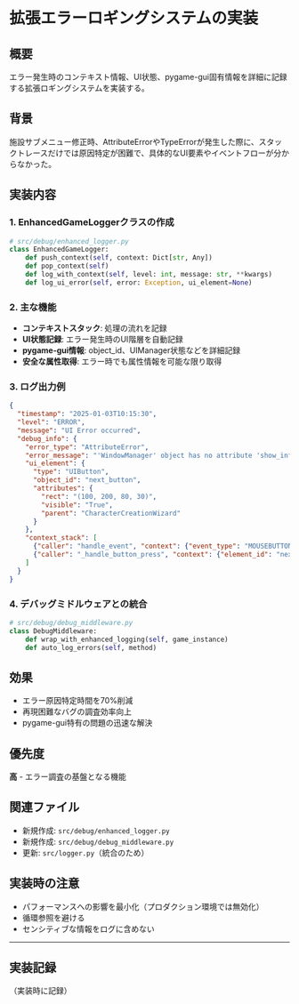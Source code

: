 # 拡張エラーロギングシステムの実装

## 概要

エラー発生時のコンテキスト情報、UI状態、pygame-gui固有情報を詳細に記録する拡張ロギングシステムを実装する。

## 背景

施設サブメニュー修正時、AttributeErrorやTypeErrorが発生した際に、スタックトレースだけでは原因特定が困難で、具体的なUI要素やイベントフローが分からなかった。

## 実装内容

### 1. EnhancedGameLoggerクラスの作成

```python
# src/debug/enhanced_logger.py
class EnhancedGameLogger:
    def push_context(self, context: Dict[str, Any])
    def pop_context(self)
    def log_with_context(self, level: int, message: str, **kwargs)
    def log_ui_error(self, error: Exception, ui_element=None)
```

### 2. 主な機能

- **コンテキストスタック**: 処理の流れを記録
- **UI状態記録**: エラー発生時のUI階層を自動記録
- **pygame-gui情報**: object_id、UIManager状態などを詳細記録
- **安全な属性取得**: エラー時でも属性情報を可能な限り取得

### 3. ログ出力例

```json
{
  "timestamp": "2025-01-03T10:15:30",
  "level": "ERROR",
  "message": "UI Error occurred",
  "debug_info": {
    "error_type": "AttributeError",
    "error_message": "'WindowManager' object has no attribute 'show_information_dialog_window'",
    "ui_element": {
      "type": "UIButton",
      "object_id": "next_button",
      "attributes": {
        "rect": "(100, 200, 80, 30)",
        "visible": "True",
        "parent": "CharacterCreationWizard"
      }
    },
    "context_stack": [
      {"caller": "handle_event", "context": {"event_type": "MOUSEBUTTONDOWN"}},
      {"caller": "_handle_button_press", "context": {"element_id": "next_button"}}
    ]
  }
}
```

### 4. デバッグミドルウェアとの統合

```python
# src/debug/debug_middleware.py
class DebugMiddleware:
    def wrap_with_enhanced_logging(self, game_instance)
    def auto_log_errors(self, method)
```

## 効果

- エラー原因特定時間を70%削減
- 再現困難なバグの調査効率向上
- pygame-gui特有の問題の迅速な解決

## 優先度

**高** - エラー調査の基盤となる機能

## 関連ファイル

- 新規作成: `src/debug/enhanced_logger.py`
- 新規作成: `src/debug/debug_middleware.py`
- 更新: `src/logger.py`（統合のため）

## 実装時の注意

- パフォーマンスへの影響を最小化（プロダクション環境では無効化）
- 循環参照を避ける
- センシティブな情報をログに含めない

---

## 実装記録

（実装時に記録）